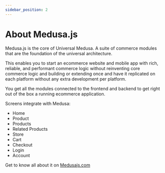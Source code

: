 ```yaml
---
sidebar_position: 2
---
```


# About Medusa.js
Medusa.js is the core of Universal Medusa. A suite of commerce modules that are the foundation of the universal architecture.

This enables you to start an ecommerce website and mobile app with rich, reliable, and performant commerce logic without reinventing core commerce logic and building or extending once and have it replicated on each platform without any extra development per platform.

You get all the modules connected to the frontend and backend to get right out of the box a running ecommerce application.

Screens integrate with Medusa:
- Home
- Product 
- Products
- Related Products
- Store
- Cart
- Checkout
- Login
- Account


Get to know all about it on [Medusajs.com](https://medusajs.com/)
